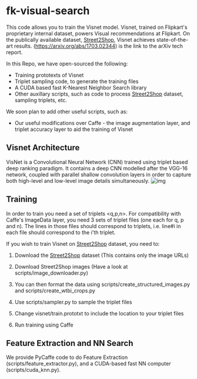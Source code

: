# fk-visual-search
This code allows you to train the Visnet model. Visnet, trained on Flipkart's proprietary internal dataset, powers Visual recommendations at Flipkart. On the publically available dataset, [Street2Shop](http://tamaraberg.com/street2shop/), Visnet achieves state-of-the-art results. (https://arxiv.org/abs/1703.02344) is the link to the arXiv tech report.

In this Repo, we have open-sourced the following:
* Training prototexts of Visnet
* Triplet sampling code, to generate the training files
* A CUDA based fast K-Nearest Neighbor Search library
* Other auxillary scripts, such as code to process [Street2Shop](http://tamaraberg.com/street2shop/) dataset, sampling triplets, etc.


We soon plan to add other useful scripts, such as:
* Our useful modifications over Caffe - the image augmentation layer, and triplet accuracy layer to aid the training of Visnet

## Visnet Architecture
VisNet is a Convolutional Neural Network (CNN) trained using triplet based deep ranking paradigm. It contains a deep CNN modelled after the VGG-16 network, coupled with parallel shallow convolution layers in order to capture both high-level and low-level image details simultaneously.
![img](https://drive.google.com/uc?export=view&id=0B4toQpysgMLVd09nNEJEVWc4VmM)

## Training
In order to train you need a set of triplets <q,p,n>. For compatibility with Caffe's ImageData layer, you need 3 sets of triplet files (one each for q, p and n). The lines in those files should correspond to triplets, i.e. line#i in each file should correspond to the i'th triplet. 

If you wish to train Visnet on [Street2Shop](http://tamaraberg.com/street2shop/) dataset, you need to:

1) Download the [Street2Shop](http://tamaraberg.com/street2shop/) dataset (This contains only the image URLs)

2) Download Street2Shop images (Have a look at scripts/image_downloader.py)

3) You can then format the data using scripts/create_structured_images.py and scripts/create_wtbi_crops.py

4) Use scripts/sampler.py to sample the triplet files

5) Change visnet/train.prototxt to include the location to your triplet files

6) Run training using Caffe


## Feature Extraction and NN Search
We provide PyCaffe code to do Feature Extraction (scripts/feature_extractor.py), and a CUDA-based fast NN computer (scripts/cuda_knn.py).
